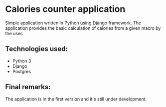 # Calories counter application

Simple application written in Python using Django framework. 
The application provides the basic calculation of calories from a given macro by the user. 

## Technologies used:
 - Python 3
 - Django
 - Postgres
 
## Final remarks:
The application is in the first version and it's still under development. 
